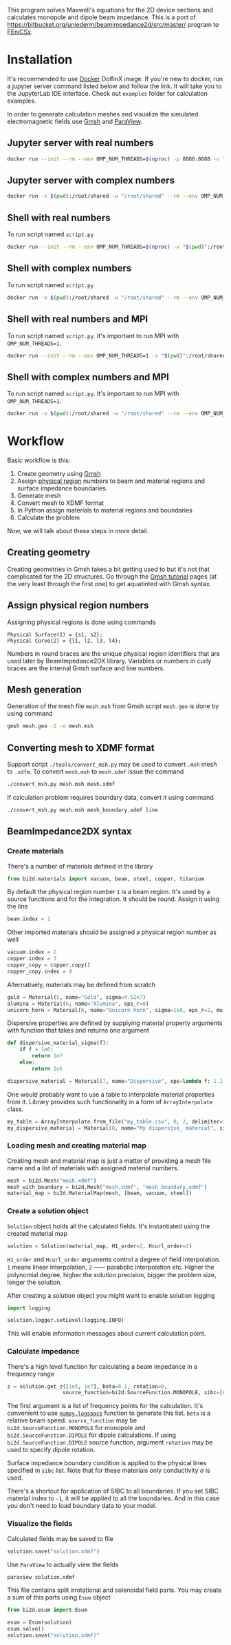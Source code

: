 This program solves Maxwell's equations for the 2D device sections and calculates monopole and dipole beam impedance.
This is a port of <https://bitbucket.org/uniederm/beamimpedance2d/src/master/> program to [FEniCSx](https://fenicsproject.org/).

# Installation

It's recommended to use [Docker](https://www.docker.com/) DolfinX image.
If you're new to docker, run a jupyter server command listed below and follow the link. It will take you to the JupyterLab IDE interface.
Check out `examples` folder for calculation examples.

In order to generate calculation meshes and visualize the simulated electromagnetic fields use
[Gmsh](https://gmsh.info/) and [ParaView](https://www.paraview.org/).

## Jupyter server with real numbers
```bash
docker run --init --rm --env OMP_NUM_THREADS=$(nproc) -p 8888:8888 -v "$(pwd)":/root/shared -w /root/shared dolfinx/lab
```

## Jupyter server with complex numbers
```bash
docker run -v $(pwd):/root/shared -w "/root/shared" --rm --env OMP_NUM_THREADS=$(nproc) --env LD_LIBRARY_PATH=/usr/local/dolfinx-complex/lib --env PATH=/usr/local/dolfinx-complex/bin:/usr/local/gmsh-4.6.0-Linux64-sdk/bin:/usr/local/sbin:/usr/local/bin:/usr/sbin:/usr/bin:/sbin:/bin --env PKG_CONFIG_PATH=/usr/local/dolfinx-complex/lib/pkgconfig --env PETSC_ARCH=linux-gnu-complex-32 --env PYTHONPATH=/usr/local/dolfinx-complex/lib/python3.8/dist-packages -p 8888:8888 dolfinx/lab
```

## Shell with real numbers
To run script named `script.py`
```bash
docker run --init --rm --env OMP_NUM_THREADS=$(nproc) -v "$(pwd)":/root/shared -w /root/shared dolfinx/dolfinx python3 script.py
```

## Shell with complex numbers
To run script named `script.py`
```bash
docker run -v $(pwd):/root/shared -w "/root/shared" --rm --env OMP_NUM_THREADS=$(nproc) --env LD_LIBRARY_PATH=/usr/local/dolfinx-complex/lib --env PATH=/usr/local/dolfinx-complex/bin:/usr/local/gmsh-4.6.0-Linux64-sdk/bin:/usr/local/sbin:/usr/local/bin:/usr/sbin:/usr/bin:/sbin:/bin --env PKG_CONFIG_PATH=/usr/local/dolfinx-complex/lib/pkgconfig --env PETSC_ARCH=linux-gnu-complex-32 --env PYTHONPATH=/usr/local/dolfinx-complex/lib/python3.8/dist-packages dolfinx/dolfinx python3 script.py
```

## Shell with real numbers and MPI
To run script named `script.py`. It's important to run MPI with `OMP_NUM_THREADS=1`.
```bash
docker run --init --rm --env OMP_NUM_THREADS=1 -v "$(pwd)":/root/shared -w /root/shared dolfinx/dolfinx mpirun --host localhost:$(nproc) -n $(nproc) python3 script.py
```

## Shell with complex numbers and MPI
To run script named `script.py`. It's important to run MPI with `OMP_NUM_THREADS=1`.
```bash
docker run -v $(pwd):/root/shared -w "/root/shared" --rm --env OMP_NUM_THREADS=1 --env LD_LIBRARY_PATH=/usr/local/dolfinx-complex/lib --env PATH=/usr/local/dolfinx-complex/bin:/usr/local/gmsh-4.6.0-Linux64-sdk/bin:/usr/local/sbin:/usr/local/bin:/usr/sbin:/usr/bin:/sbin:/bin --env PKG_CONFIG_PATH=/usr/local/dolfinx-complex/lib/pkgconfig --env PETSC_ARCH=linux-gnu-complex-32 --env PYTHONPATH=/usr/local/dolfinx-complex/lib/python3.8/dist-packages dolfinx/dolfinx mpirun --host localhost:$(nproc) -n $(nproc) python3 script.py
```

# Workflow

Basic workflow is this:
1. Create geometry using [Gmsh](https://gmsh.info/)
1. Assign [physical region](https://gmsh.info/doc/texinfo/gmsh.html#t1) numbers to beam and material regions and surface
   impedance boundaries.
1. Generate mesh
1. Convert mesh to XDMF format
1. In Python assign materials to material regions and boundaries
1. Calculate the problem

Now, we will talk about these steps in more detail.

## Creating geometry

Creating geometries in Gmsh takes a bit getting used to but it's not that complicated for the 2D structures.
Go through the [Gmsh tutorial](https://gmsh.info/doc/texinfo/gmsh.html#Tutorial) pages (at the very least through the
first one) to get aquatinted with Gmsh syntax.

## Assign physical region numbers

Assigning physical regions is done using commands
```gmsh
Physical Surface(1) = {s1, s2};
Physical Curve(2) = {l1, l2, l3, l4};
```
Numbers in round braces are the unique physical region identifiers that are used later by BeamImpedance2DX library.
Variables or numbers in curly braces are the internal Gmsh surface and line numbers.

## Mesh generation

Generation of the mesh file `mesh.msh` from Gmsh script `mesh.geo` is done by using command
```bash
gmsh mesh.geo -2 -o mesh.msh
```

## Converting mesh to XDMF format

Support script `./tools/convert_msh.py` may be used to convert `.msh` mesh to `.xdfm`.
To convert `mesh.msh` to `mesh.xdmf` issue the command
```bash
./convert_msh.py mesh.msh mesh.xdmf
```
If calculation problem requires boundary data, convert it using command
```bash
./convert_msh.py mesh.msh mesh_boundary.xdmf line
```

## BeamImpedance2DX syntax

### Create materials

There's a number of materials defined in the library
```python
from bi2d.materials import vacuum, beam, steel, copper, titanium
```

By default the physical region number `1` is a beam region. It's used by a source functions and for the integration.
It should be round. Assign it using the line
```python
beam.index = 1
```
Other imported materials should be assigned a physical region number as well
```python
vacuum.index = 2
copper.index = 3
copper_copy = copper.copy()
copper_copy.index = 4
```
Alternatively, materials may be defined from scratch
```python
gold = Material(5, name="Gold", sigma=4.52e7)
alumina = Material(6, name="Alumina", eps_r=8)
unicorn_horn = Material(6, name="Unicorn horn", sigma=1e8, eps_r=2, mu_r_re=0.1, mu_r_im=0.2)
```
Dispersive properties are defined by supplying material property arguments with function that takes and returns one argument
```python
def dispersive_material_sigma(f):
    if f > 1e6:
        return 1e7
    else:
        return 1e6

dispersive_material = Material(7, name="Dispersive", eps=lambda f: 1.1 * (f/1e8), sigma=dispersive_material_sigma)
```
One would probably want to use a table to interpolate material properties from it. Library provides such functionality
in a form of `ArrayInterpolate` class.
```python
my_table = ArrayInterpolate.from_file("my_table.csv", 0, 2, delimiter=",") # x=column 0, y=column 2
my_dispersive_material = Material(8, name="My dispersive_ material", sigma=my_table.interp)
```

### Loading mesh and creating material map

Creating mesh and material map is just a matter of providing a mesh file name and a list of materials with assigned
material numbers.
```python
mesh = bi2d.Mesh("mesh.xdmf")
mesh_with_boundary = bi2d.Mesh("mesh.xdmf", "mesh_boundary.xdmf")
material_map = bi2d.MaterialMap(mesh, [beam, vacuum, steel])
```

### Create a solution object

`Solution` object holds all the calculated fields. It's instantiated using the created material map
```python
solution = Solution(material_map, H1_order=2, Hcurl_order=2)
```

`H1_order` and `Hcurl_order` arguments control a degree of field interpolation. `1` means linear interpolation, `2` ⸺
parabolic interpolation etc.
Higher the polynomial degree, higher the solution precision, bigger the problem size, longer the solution.

After creating a solution object you might want to enable solution logging
```python
import logging

solution.logger.setLevel(logging.INFO)
```
This will enable information messages about current calculation point.

### Calculate impedance

There's a high level function for calculating a beam impedance in a frequency range
```python
z = solution.get_z([1e5, 1e7], beta=0.1, rotation=0,
                  source_function=bi2d.SourceFunction.MONOPOLE, sibc=[steel, copper, titanium])
```
The first argument is a list of frequency points for the calculation. It's convenient to use
[`numpy.logspace`](https://numpy.org/doc/stable/reference/generated/numpy.logspace.html?highlight=logspace#numpy.logspace)
function to generate this list.
`beta` is a relative beam speed.
`source_function` may be `bi2d.SourceFunction.MONOPOLE` for monopole and `bi2d.SourceFunction.DIPOLE` for
dipole calculations.
If using `bi2d.SourceFunction.DIPOLE` source function, argument `rotation` may be used to specify dipole rotation.

Surface impedance boundary condition is applied to the physical lines specified in `sibc` list.
Note that for these materials only conductivity $\sigma$ is used.

There's a shortcut for application of SIBC to all boundaries.
If you set SIBC material index to `-1`, it will be applied to all the boundaries. And in this case you don't need to
load boundary data to your model.

### Visualize the fields

Calculated fields may be saved to file
```python
solution.save("solution.xdmf")
```
Use `ParaView` to actually view the fields
```bash
paraview solution.xdmf
```
This file contains split irrotational and solenoidal field parts. You may create a sum of this parts using `Esum`
object
```python
from bi2d.esum import Esum

esum = Esum(solution)
esum.solve()
solution.save("solution.xdmf)"
```
